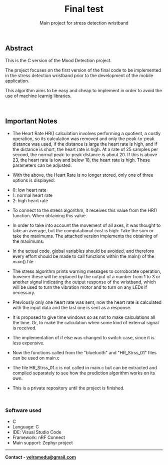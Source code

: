 
<br />
<p align="center">
  <h1 align="center">Final test</h1>

  <p align="center">
    Main project for stress detection wristband
  </p>
</p>

<br>



## Abstract

This is the C version of the Mood Detection project.

The project focuses on the first version of the final code to be implemented in the stress detection wristband prior to the development of the mobile application.

This algorithm aims to be easy and cheap to implement in order to avoid the use of machine learnig libraries.

<br>


## Important Notes

* The Heart Rate HR() calculation involves performing a quotient, a costly operation, so its calculation was removed and only the peak-to-peak distance was used, if the distance is large the heart rate is high, and if the distance is short, the heart rate is high. At a rate of 25 samples per second, the normal peak-to-peak distance is about 20. If this is above 23, the heart rate is low and below 18, the heart rate is high. These parameters can be adjusted.

* With the above, the Heart Rate is no longer stored, only one of three options is displayed:
 - 0: low heart rate
 - 1: normal heart rate
 - 2: high heart rate

* To connect to the stress algorithm, it receives this value from the HR() function. When obtaining this value.

* In order to take into account the movement of all axes, it was thought to take an average, but the computational cost is high: Take the sum or take the maximums. The attached version implements the obtaining of the maximums.

* In the actual code, global variables should be avoided, and therefore every effort should be made to call functions within the main() of the main() file.

* The stress algorithm prints warning messages to corroborate operation, however these will be replaced by the output of a number from 1 to 3 or another signal indicating the output response of the wristband, which will be used to turn the vibration motor and to turn on any LEDs if necessary.

* Previously only one heart rate was sent, now the heart rate is calculated with the input data and the last one is sent as a response.

* It is proposed to give time windows so as not to make calculations all the time. Or, to make the calculation when some kind of external signal is received.

* The implementation of if else was changed to switch case, since it is less expensive.

* Now the functions called from the "bluetooth" and "HR_Strss_01" files can be used on main.c

* The file HR_Strss_01.c is not called in main.c but can be extracted and compiled separately to see how the prediction algorithm works on its own.

* This is a private repository  until the  project is  finished.

<br>

### Software used

*  C
*  Language: C
*  IDE: Visual Studio Code
*  Framework: nRF Connect 
*  Main support: Zephyr project

---
**Contact - velramedu@gmail.com**